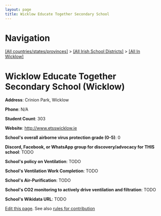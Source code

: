 ```yaml
---
layout: page
title: Wicklow Educate Together Secondary School
---
```

# Navigation

[[All countries/states/provinces]](../../..) > [[All Irish School Districts]](../..) > [[All In Wicklow]](..)

# Wicklow Educate Together Secondary School (Wicklow)

**Address**: Crinion Park, Wicklow

**Phone**: N/A

**Student Count**: 303

**Website**: <http://www.etsswicklow.ie>

**School's overall airborne virus protection grade (0-5)**: 0

**Discord, Facebook, or WhatsApp group for discovery/advocacy for THIS school**: TODO

**School's policy on Ventilation**: TODO

**School's Ventilation Work Completion**: TODO

**School's Air-Purification**: TODO

**School's CO2 monitoring to actively drive ventilation and filtration**: TODO

**School's Wikidata URL**: TODO


[Edit this page](https://github.com/ventilate-schools/Ireland/edit/main/./Wicklow/Wicklow_Educate_Together_Secondary_School.md). See also [rules for contribution](../../../contribution-rules/)
